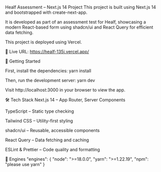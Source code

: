 Healf Assessment – Next.js 14 Project
This project is built using Next.js 14 and bootstrapped with create-next-app.

It is developed as part of an assessment test for Healf, showcasing a modern React-based form using shadcn/ui and React Query for efficient data fetching.


This project is deployed using Vercel.

🔗 Live URL: https://healf-135i.vercel.app/

🚀 Getting Started

First, install the dependencies:
yarn install

Then, run the development server:
yarn dev

Visit http://localhost:3000 in your browser to view the app.


🛠️ Tech Stack
Next.js 14 – App Router, Server Components

TypeScript – Static type checking

Tailwind CSS – Utility-first styling

shadcn/ui – Reusable, accessible components

React Query – Data fetching and caching

ESLint & Prettier – Code quality and formatting


🔧 Engines
"engines": {
  "node": ">=18.0.0",
  "yarn": ">=1.22.19",
  "npm": "please use yarn"
}
